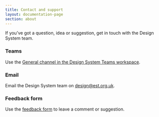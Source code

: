 ```yaml
---
title: Contact and support
layout: documentation-page
section: about
---
```


If you’ve got a question, idea or suggestion, get in touch with the Design System team.

### Teams

Use the [General channel in the Design System Teams workspace](https://teams.microsoft.com/l/team/19%3AaBC6EP3WU7wfzx6Y2HMmzqDbaXGZ-9cva_Dxax670dU1%40thread.tacv2/conversations?groupId=5df89e7b-dac3-4e6b-887f-9989f5719e3d&tenantId=3c384161-3b62-4d05-9486-5295b766e36c).

### Email

Email the Design System team on <design@est.org.uk>.

### Feedback form

Use the [feedback form](https://forms.office.com/e/PDKK137Cc7) to leave a comment or suggestion.
